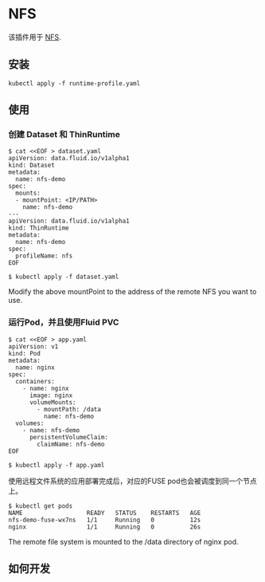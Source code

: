 # NFS

该插件用于 [NFS](https://nfs.sourceforge.net/).

## 安装

```shell
kubectl apply -f runtime-profile.yaml
```

## 使用

### 创建 Dataset 和 ThinRuntime 
```shell
$ cat <<EOF > dataset.yaml
apiVersion: data.fluid.io/v1alpha1
kind: Dataset
metadata:
  name: nfs-demo
spec:
  mounts:
  - mountPoint: <IP/PATH>
    name: nfs-demo
---
apiVersion: data.fluid.io/v1alpha1
kind: ThinRuntime
metadata:
  name: nfs-demo
spec:
  profileName: nfs
EOF

$ kubectl apply -f dataset.yaml
```
Modify the above mountPoint to the address of the remote NFS you want to use.

### 运行Pod，并且使用Fluid PVC

```shell
$ cat <<EOF > app.yaml
apiVersion: v1
kind: Pod
metadata:
  name: nginx
spec:
  containers:
    - name: nginx
      image: nginx
      volumeMounts:
        - mountPath: /data
          name: nfs-demo
  volumes:
    - name: nfs-demo
      persistentVolumeClaim:
        claimName: nfs-demo
EOF

$ kubectl apply -f app.yaml
```
使用远程文件系统的应用部署完成后，对应的FUSE pod也会被调度到同一个节点上。

```shell
$ kubectl get pods
NAME                  READY   STATUS    RESTARTS   AGE
nfs-demo-fuse-wx7ns   1/1     Running   0          12s
nginx                 1/1     Running   0          26s
```
The remote file system is mounted to the /data directory of nginx pod.


## 如何开发
